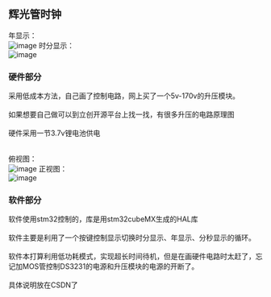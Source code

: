 ## 辉光管时钟
年显示：<br>
![image](https://github.com/VioletJA/Nixie-Tube/blob/main/img/IMG_20230227_104334.jpg)
时分显示：<br>
![image](https://github.com/VioletJA/Nixie-Tube/blob/main/img/IMG_20230227_104306.jpg)

### 硬件部分
采用低成本方法，自己画了控制电路，网上买了一个5v-170v的升压模块。<br><br>
如果想要自己做可以到立创开源平台上找一找，有很多升压的电路原理图<br><br>
硬件采用一节3.7v锂电池供电<br><br>

俯视图：<br>
![image](https://github.com/VioletJA/Nixie-Tube/blob/main/img/IMG_20230227_103618.jpg)
正视图：<br>
![image](https://github.com/VioletJA/Nixie-Tube/blob/main/img/IMG_20230227_103645.jpg)

### 软件部分
软件使用stm32控制的，库是用stm32cubeMX生成的HAL库<br><br>
软件主要是利用了一个按键控制显示切换时分显示、年显示、分秒显示的循环。<br><br>
软件本打算利用低功耗模式，实现超长时间待机，但是在画硬件电路时太赶了，忘记加MOS管控制DS3231的电源和升压模块的电源的开断了。<br><br>
具体说明放在CSDN了
